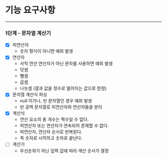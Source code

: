 # 기능 요구사항

---

### 1단계 - 문자열 계산기

- [x] 피연산자
    - 숫자 형식이 아니면 예외 발생
- [x] 연산자
    - 사칙 연산 연산자가 아닌 문자를 사용하면 예외 발생
    - 덧셈
    - 뺄셈
    - 곱셈
    - 나눗셈 (결과 값을 정수로 떨어지는 값으로 한정)
- [x] 문자열 계산식 파싱
    - null 이거나, 빈 문자열인 경우 예외 발생
    - 빈 공백 문자열로 피연산자와 연산자들을 분리
- [x] 계산식
    - 연산 요소의 총 개수는 짝수일 수 없다.
    - 피연산자 또는 연산자가 연속되어 존재할 수 없다.
    - 피연산자, 연산자 순서로 반복된다.
    - 즉 숫자로 시작하고 숫자로 끝난다.
- [ ] 계산기
    - 우선순위가 아닌 입력 값에 따라 계산 순서가 결정
